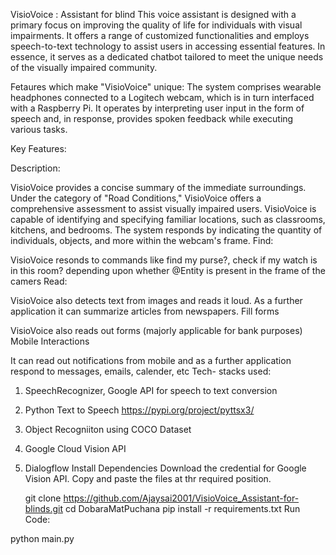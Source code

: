 VisioVoice : Assistant for blind
This voice assistant is designed with a primary focus on improving the quality of life for individuals with visual impairments. It offers a range of customized functionalities and employs speech-to-text technology to assist users in accessing essential features. In essence, it serves as a dedicated chatbot tailored to meet the unique needs of the visually impaired community.

Fetaures which make "VisioVoice" unique:
The system comprises wearable headphones connected to a Logitech webcam, which is in turn interfaced with a Raspberry Pi. It operates by interpreting user input in the form of speech and, in response, provides spoken feedback while executing various tasks.

Key Features:

Description:

VisioVoice provides a concise summary of the immediate surroundings.
Under the category of "Road Conditions," VisioVoice offers a comprehensive assessment to assist visually impaired users.
VisioVoice is capable of identifying and specifying familiar locations, such as classrooms, kitchens, and bedrooms.
The system responds by indicating the quantity of individuals, objects, and more within the webcam's frame.
Find:

VisioVoice resonds to commands like find my purse?, check if my watch is in this room? depending upon whether @Entity is present in the frame of the camers
Read:

VisioVoice also detects text from images and reads it loud.
As a further application it can summarize articles from newspapers.
Fill forms

VisioVoice also reads out forms (majorly applicable for bank purposes)
Mobile Interactions

It can read out notifications from mobile and as a further application respond to messages, emails, calender, etc
Tech- stacks used:

1. SpeechRecognizer, Google API for speech to text conversion

2. Python Text to Speech https://pypi.org/project/pyttsx3/

3. Object Recogniiton using COCO Dataset

4. Google Cloud Vision API 

5. Dialogflow
Install Dependencies Download the credential for Google Vision API. Copy and paste the files at thr required position.

   git clone https://github.com/Ajaysai2001/VisioVoice_Assistant-for-blinds.git
   cd DobaraMatPuchana
   pip install -r requirements.txt
Run Code:

python main.py
